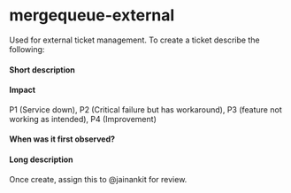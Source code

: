 # mergequeue-external
Used for external ticket management. To create a ticket describe the following:

#### Short description
#### Impact
P1 (Service down), P2 (Critical failure but has workaround), P3 (feature not working as intended), P4 (Improvement)
#### When was it first observed?
#### Long description

Once create, assign this to @jainankit for review.
